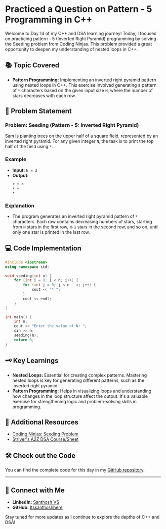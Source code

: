 # Practiced a Question on Pattern - 5 Programming in C++

Welcome to Day 14 of my C++ and DSA learning journey! Today, I focused on practicing pattern - 5 (Inverted Right Pyramid) programming by solving the Seeding problem from Coding Ninjas. This problem provided a great opportunity to deepen my understanding of nested loops in C++.

## 📚 Topic Covered
- **Pattern Programming:** Implementing an inverted right pyramid pattern using nested loops in C++. This exercise involved generating a pattern of `*` characters based on the given input size `N`, where the number of stars decreases with each row.

## 📝 Problem Statement
### Problem: Seeding (Pattern - 5: Inverted Right Pyramid)

Sam is planting trees on the upper half of a square field, represented by an inverted right pyramid. For any given integer `N`, the task is to print the top half of the field using `*`.

### Example
- **Input:** `N = 3`
- **Output:**
  ```
  * * *
  * *
  *
  ```

### Explanation
- The program generates an inverted right pyramid pattern of `*` characters. Each row contains decreasing numbers of stars, starting from `N` stars in the first row, `N-1` stars in the second row, and so on, until only one star is printed in the last row.

## 💻 Code Implementation

```cpp
#include <iostream>
using namespace std;

void seeding(int n) {
    for (int i = 0; i < n; i++) {
        for (int j = 0; j < n - i; j++) {
            cout << "* ";
        }
        cout << endl;
    }
}

int main() {
    int n;
    cout << "Enter the value of N: ";
    cin >> n;
    seeding(n);
    return 0;
}
```

## 🗝️ Key Learnings
- **Nested Loops:** Essential for creating complex patterns. Mastering nested loops is key for generating different patterns, such as the inverted right pyramid.
- **Pattern Programming:** Helps in visualizing loops and understanding how changes in the loop structure affect the output. It's a valuable exercise for strengthening logic and problem-solving skills in programming.

## 🔗 Additional Resources
- [Coding Ninjas: Seeding Problem](https://www.naukri.com/code360/problems/seeding_6581892?utm_source=youtube&utm_medium=affiliate&utm_campaign=striver_patternproblems&leftPanelTabValue=PROBLEM)
- [Striver's A2Z DSA Course/Sheet](https://takeuforward.org/strivers-a2z-dsa-course/strivers-a2z-dsa-course-sheet-2)

## 🛠️ Check out the Code
You can find the complete code for this day in my [GitHub repository](https://github.com/Itssanthoshhere/Data-Structures-and-Algorithms/tree/main/C%2B%2B%20with%20DSA-learning-journey/Day14%20-%20Pattern%20-%205%20Inverted%20Right%20Pyramid).

---

## 🔗 Connect with Me
- **LinkedIn:** [Santhosh VS](https://www.linkedin.com/in/thesanthoshvs/)
- **GitHub:** [Itssanthoshhere](https://github.com/Itssanthoshhere)

Stay tuned for more updates as I continue to explore the depths of C++ and DSA!
